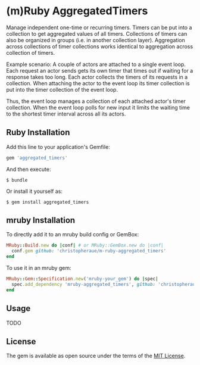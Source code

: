 # (m)Ruby AggregatedTimers

Manage independent one-time or recurring timers. Timers can be put into a
collection to get aggregated values of all timers. Collections of timers
can also be organized in groups (i.e. in another collection layer). Aggregation
across collections of timer collections works identical to aggregation across
collection of timers.

Example scenario: A couple of actors are attached to a single event loop.
Each request an actor sends gets its own timer that times out if waiting for
a response takes too long. Each actor collects the timers of its requests in a
collection. When attaching the actor to the event loop its timer collection
is put into the timer collection of the event loop.

Thus, the event loop manages a collection of each attached actor's timer
collection. When the event loop polls for new input it limits the waiting time
to the shortest timer interval across all its actors.

## Ruby Installation

Add this line to your application's Gemfile:

```ruby
gem 'aggregated_timers'
```

And then execute:

    $ bundle

Or install it yourself as:

    $ gem install aggregated_timers

## mruby Installation

To directly add it to an mruby build config or GemBox:
```ruby
MRuby::Build.new do |conf| # or MRuby::GemBox.new do |conf|
  conf.gem github: 'christopheraue/m-ruby-aggregated_timers'
end
```

To use it in an mruby gem:
```ruby
MRuby::Gem::Specification.new('mruby-your_gem') do |spec|
  spec.add_dependency 'mruby-aggregated_timers', github: 'christopheraue/m-ruby-aggregated_timers'
end
```

## Usage

TODO

## License

The gem is available as open source under the terms of the [MIT License](http://opensource.org/licenses/MIT).

